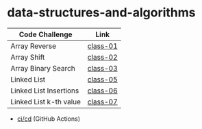 # data-structures-and-algorithms

| Code Challenge | Link |
| -------------- | ---- |
| Array Reverse | [class-01](challenges/arrayReverse) |
| Array Shift | [class-02](challenges/arrayShift) |
| Array Binary Search | [class-03](challenges/arrayBinarySearch) |
| Linked List | [class-05](challenges/linkedList) |
| Linked List Insertions | [class-06](challenges/linkedList) |
| Linked List k-th value | [class-07](challenges/linkedList) |

- [ci/cd](https://github.com/EsraaMamoun-401-advanced-javascript/data-structures-and-algorithms/actions) (GitHub Actions)
